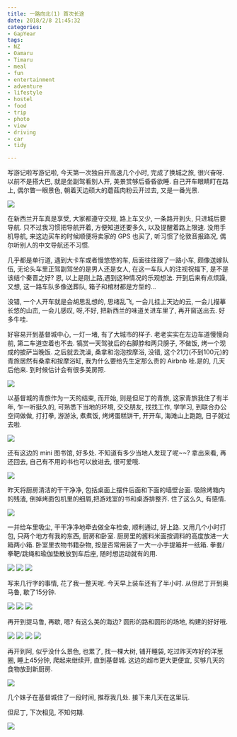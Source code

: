 ```yaml
---
title: 一路向北(1) 首次长途
date: 2018/2/8 21:45:32
categories: 
- GapYear
tags:
- NZ
- Oamaru
- Timaru
- meal
- fun
- entertainment
- adventure
- lifestyle
- hostel
- food
- trip
- photo
- view
- driving
- car 
- tidy

---
```


写游记啦写游记啦, 今天第一次独自开高速几个小时, 完成了换城之旅, 很兴奋呀. 以前不是搭大巴, 就是坐副驾看别人开, 美景赏够后昏昏欲睡. 自己开车眼睛盯在路上, 偶尔瞥一眼景色, 朝着天边硕大的蘑菇肉粉云开过去, 又是一番光景. 

![](https://ws3.sinaimg.cn/large/006tKfTcgy1fo953swrbbj30zo0s2anu.jpg)

在新西兰开车真是享受, 大家都遵守交规, 路上车又少, 一条路开到头, 只进城后要导航. 只不过我习惯把导航开着, 方便知道还要多久, 以及提醒着路上限速. 没用手机导航, 来这边买车的时候顺便将卖家的 GPS 也买了, 听习惯了伦敦音报路况, 偶尔听别人的中文导航还不习惯. 

几乎都是单行道, 遇到大卡车或者慢悠悠的车, 后面往往跟了一路小车, 颇像送嫁队伍, 无论头车里正驾副驾坐的是男人还是女人, 在这一车队人的注视祝福下, 是不是该结个秦晋之好? 恩, 以上是刚上路,遇到这种情况的乐观想法. 开到后来有点烦躁, 又想, 这一路车队多像送葬队, 箱子和棺材都是方型的... 

没错, 一个人开车就是会胡思乱想的, 思绪乱飞, 一会儿挂上天边的云, 一会儿描摹长悠的山峦, 一会儿感叹, 呀,不好, 把新西兰的味道关进车里了, 再开窗送出去. 好多牛哇. 

好容易开到基督城中心, 一灯一堵, 有了大城市的样子. 老老实实在左边车道慢慢向前, 第二车道空着也不去. 犒赏一天驾驶后的右脚脖和两只膀子, 不做饭, 烤一个现成的披萨当晚饭. 之后就去洗澡, 桑拿和泡泡按摩浴, 没错, 这个21刀(不到100元)的青旅居然有桑拿和按摩浴缸, 我为什么要给先生定那么贵的 Airbnb 哇.是的, 几天后他来. 到时候估计会有很多美房照. 

![](https://ws2.sinaimg.cn/large/006tKfTcgy1fo94wjmrgcj31400u0dl1.jpg)

以基督城的青旅作为一天的结束, 而开始, 则是但尼丁的青旅, 这家青旅我住了有半年, 乍一听挺久的, 可熟悉下当地的环境, 交交朋友, 找找工作, 学学习, 到联合办公空间做做, 打打拳, 游游泳, 煮煮饭, 烤烤蛋糕饼干, 开开车, 海滩山上跑跑, 日子就过去啦. 

![](https://ws1.sinaimg.cn/large/006tKfTcgy1fo94ews83mj31400u0q8c.jpg)

还有这边的 mini 图书馆, 好多处. 不知道有多少当地人发现了呢~~? 拿出来看, 再还回去, 自己有不用的书也可以放进去, 很可爱哦. 

![](https://ws2.sinaimg.cn/large/006tKfTcgy1fo94h7kqbnj30u0140q9m.jpg)

昨天将厨房清洁的干干净净, 包括桌面上摆件后面和下面的墙壁台面. 吸除烤箱内的残渣, 倒掉烤面包机里的细屑,把游戏室的书和桌游排整齐. 住了这么久, 有感情. 

![](https://ws3.sinaimg.cn/large/006tKfTcgy1fo94kjdq96j30u014077z.jpg)

一并给车里吸尘, 干干净净地牵去做全车检查, 顺利通过, 好上路. 又用几个小时打包, 只两个地方有我的东西, 厨房和卧室. 厨房里的酱料米面按调料的高度放进一大箱两小箱. 卧室里衣物书籍杂物, 按是否常用装了一大一小手提箱并一纸箱. 拳套/拳靶/跳绳和瑜伽垫散放到车后座, 随时想运动就有的用.

![](https://ws4.sinaimg.cn/large/006tKfTcgy1fo94blou5mj31400u0tbt.jpg)
![](https://ws4.sinaimg.cn/large/006tKfTcgy1fo94drzybjj30u0140ade.jpg)
![](https://ws3.sinaimg.cn/large/006tKfTcgy1fo95i4t8oxj30u0140tc3.jpg)

写来几行字的事情, 花了我一整天呢. 今天早上装车还有了半小时. 从但尼丁开到奥马鲁, 歇了15分钟.

![](https://ws1.sinaimg.cn/large/006tKfTcgy1fo94lgc7z5j31400u0mzg.jpg)
![](https://ws2.sinaimg.cn/large/006tKfTcgy1fo94n9iikfj31400u0dnf.jpg)
![](https://ws1.sinaimg.cn/large/006tKfTcgy1fo94myc8ylj31400u0wkk.jpg)


再开到提马鲁, 再歇, 嗯? 有这么美的海边? 圆形的路和圆形的场地, 构建的好好哦. 

![](https://ws2.sinaimg.cn/large/006tKfTcgy1fo94s01mkuj31400u0dno.jpg)
![](https://ws2.sinaimg.cn/large/006tKfTcgy1fo94rmulewj31400u0gu7.jpg)
![](https://ws1.sinaimg.cn/large/006tKfTcgy1fo94qo1na7j31400u040l.jpg)
![](https://ws2.sinaimg.cn/large/006tKfTcgy1fo94qhj62qj31400u0dje.jpg)

再开到阿, 似乎没什么景色, 也累了, 找一棵大树, 铺开睡袋, 吃过昨天咋好的洋葱圈, 睡上45分钟, 爬起来继续开, 直到基督城. 这边的超市更大更便宜, 买够几天的食物放到新厨房. 

![](https://ws1.sinaimg.cn/large/006tKfTcgy1fo94vk9gvsj31400u0wk0.jpg)

几个妹子在基督城住了一段时间, 推荐我几处. 接下来几天在这里玩. 

但尼丁, 下次相见, 不知何期. 

![](https://ws4.sinaimg.cn/large/006tKfTcgy1fo94yvts46j31400u0wha.jpg)
